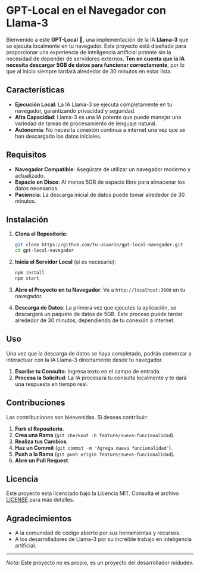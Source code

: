 # GPT-Local en el Navegador con Llama-3 

Bienvenido a este **GPT-Local** 👋, una implementación de la IA **Llama-3** que se ejecuta localmente en tu navegador. Este proyecto está diseñado para proporcionar una experiencia de inteligencia artificial potente sin la necesidad de depender de servidores externos. **Ten en cuenta que la IA necesita descargar 5GB de datos para funcionar correctamente**, por lo que al inicio siempre tardará alrededor de 30 minutos en estar lista.

## Características

- **Ejecución Local**: La IA Llama-3 se ejecuta completamente en tu navegador, garantizando privacidad y seguridad.
- **Alta Capacidad**: Llama-3 es una IA potente que puede manejar una variedad de tareas de procesamiento de lenguaje natural.
- **Autonomía**: No necesita conexión continua a internet una vez que se han descargado los datos iniciales.

## Requisitos

- **Navegador Compatible**: Asegúrate de utilizar un navegador moderno y actualizado.
- **Espacio en Disco**: Al menos 5GB de espacio libre para almacenar los datos necesarios.
- **Paciencia**: La descarga inicial de datos puede tomar alrededor de 30 minutos.

## Instalación

1. **Clona el Repositorio**:
    ```bash
    git clone https://github.com/tu-usuario/gpt-local-navegador.git
    cd gpt-local-navegador
    ```

2. **Inicia el Servidor Local** (si es necesario):
    ```bash
    npm install
    npm start
    ```

3. **Abre el Proyecto en tu Navegador**:
    Ve a `http://localhost:3000` en tu navegador.

4. **Descarga de Datos**:
    La primera vez que ejecutes la aplicación, se descargará un paquete de datos de 5GB. Este proceso puede tardar alrededor de 30 minutos, dependiendo de tu conexión a internet.

## Uso

Una vez que la descarga de datos se haya completado, podrás comenzar a interactuar con la IA Llama-3 directamente desde tu navegador. 

1. **Escribe tu Consulta**: Ingresa texto en el campo de entrada.
2. **Procesa la Solicitud**: La IA procesará tu consulta localmente y te dará una respuesta en tiempo real.

## Contribuciones

Las contribuciones son bienvenidas. Si deseas contribuir:

1. **Fork el Repositorio**.
2. **Crea una Rama** (`git checkout -b feature/nueva-funcionalidad`).
3. **Realiza tus Cambios**.
4. **Haz un Commit** (`git commit -m 'Agrega nueva funcionalidad'`).
5. **Push a la Rama** (`git push origin feature/nueva-funcionalidad`).
6. **Abre un Pull Request**.

## Licencia

Este proyecto está licenciado bajo la Licencia MIT. Consulta el archivo [LICENSE](LICENSE) para más detalles.

## Agradecimientos

- A la comunidad de código abierto por sus herramientas y recursos.
- A los desarrolladores de Llama-3 por su increíble trabajo en inteligencia artificial.

---

*Nota*: Este proyecto no es propio, es un proyecto del desarrollador midudev.
